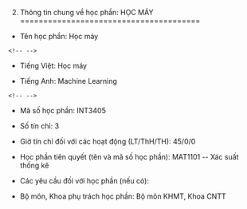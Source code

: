 2. Thông tin chung về học phần: HỌC MÁY
=======================================

-   Tên học phần: Học máy

```{=html}
<!-- -->
```
-   Tiếng Việt: Học máy

-   Tiếng Anh: Machine Learning

```{=html}
<!-- -->
```
-   Mã số học phần: INT3405

-   Số tín chỉ: 3

-   Giờ tín chỉ đối với các hoạt động (LT/ThH/TH): 45/0/0

-   Học phần tiên quyết (tên và mã số học phần): MAT1101 -- Xác suất
    thống kê

-   Các yêu cầu đối với học phần (nếu có):

-   Bộ môn, Khoa phụ trách học phần: Bộ môn KHMT, Khoa CNTT

